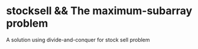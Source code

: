 # stocksell && The maximum-subarray problem

A solution using divide-and-conquer for stock sell problem

